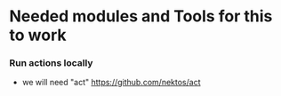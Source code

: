 # Needed modules and Tools for this to work

### Run actions locally 

- we will need "act" 
       https://github.com/nektos/act